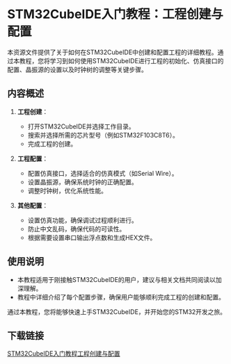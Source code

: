 # STM32CubeIDE入门教程：工程创建与配置

本资源文件提供了关于如何在STM32CubeIDE中创建和配置工程的详细教程。通过本教程，您将学习到如何使用STM32CubeIDE进行工程的初始化、仿真接口的配置、晶振源的设置以及时钟树的调整等关键步骤。

## 内容概述

1. **工程创建**：
   - 打开STM32CubeIDE并选择工作目录。
   - 搜索并选择所需的芯片型号（例如STM32F103C8T6）。
   - 完成工程的创建。

2. **工程配置**：
   - 配置仿真接口，选择适合的仿真模式（如Serial Wire）。
   - 设置晶振源，确保系统时钟的正确配置。
   - 调整时钟树，优化系统性能。

3. **其他配置**：
   - 设置仿真功能，确保调试过程顺利进行。
   - 防止中文乱码，确保代码的可读性。
   - 根据需要设置串口输出浮点数和生成HEX文件。

## 使用说明

- 本教程适用于刚接触STM32CubeIDE的用户，建议与相关文档共同阅读以加深理解。
- 教程中详细介绍了每个配置步骤，确保用户能够顺利完成工程的创建和配置。

通过本教程，您将能够快速上手STM32CubeIDE，并开始您的STM32开发之旅。

## 下载链接

[STM32CubeIDE入门教程工程创建与配置](https://pan.quark.cn/s/04b5f746bd4a)